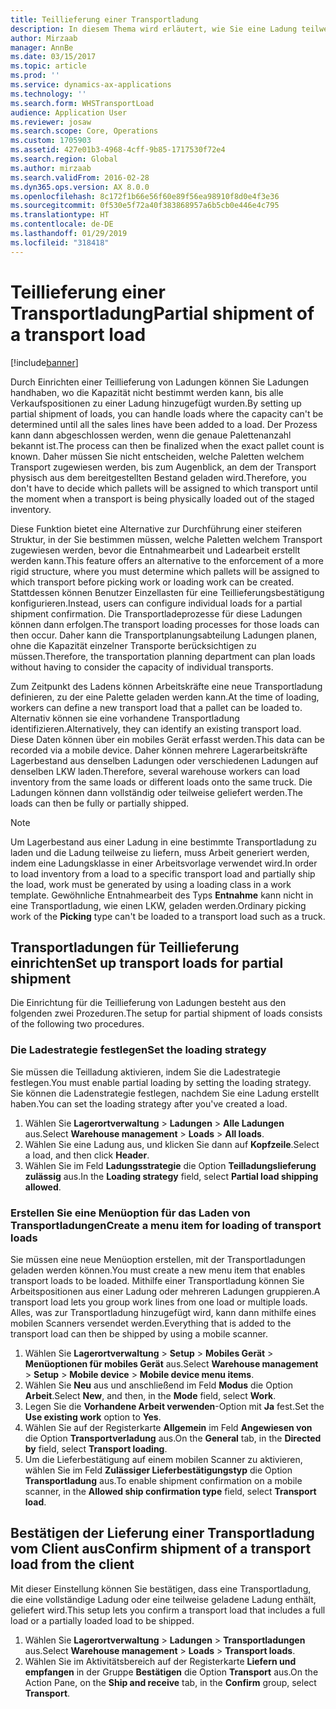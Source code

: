 ```yaml
---
title: Teillieferung einer Transportladung
description: In diesem Thema wird erläutert, wie Sie eine Ladung teilweise liefern können und die Planung der Kapazität für die Ladung verschieben können.
author: Mirzaab
manager: AnnBe
ms.date: 03/15/2017
ms.topic: article
ms.prod: ''
ms.service: dynamics-ax-applications
ms.technology: ''
ms.search.form: WHSTransportLoad
audience: Application User
ms.reviewer: josaw
ms.search.scope: Core, Operations
ms.custom: 1705903
ms.assetid: 427e01b3-4968-4cff-9b85-1717530f72e4
ms.search.region: Global
ms.author: mirzaab
ms.search.validFrom: 2016-02-28
ms.dyn365.ops.version: AX 8.0.0
ms.openlocfilehash: 8c172f1b66e56f60e89f56ea98910f8d0e4f3e36
ms.sourcegitcommit: 0f530e5f72a40f383868957a6b5cb0e446e4c795
ms.translationtype: HT
ms.contentlocale: de-DE
ms.lasthandoff: 01/29/2019
ms.locfileid: "318418"
---
```

# <a name="partial-shipment-of-a-transport-load"></a><span data-ttu-id="011a8-103">Teillieferung einer Transportladung</span><span class="sxs-lookup"><span data-stu-id="011a8-103">Partial shipment of a transport load</span></span>

[!include[banner](../includes/banner.md)]

<span data-ttu-id="011a8-104">Durch Einrichten einer Teillieferung von Ladungen können Sie Ladungen handhaben, wo die Kapazität nicht bestimmt werden kann, bis alle Verkaufspositionen zu einer Ladung hinzugefügt wurden.</span><span class="sxs-lookup"><span data-stu-id="011a8-104">By setting up partial shipment of loads, you can handle loads where the capacity can't be determined until all the sales lines have been added to a load.</span></span> <span data-ttu-id="011a8-105">Der Prozess kann dann abgeschlossen werden, wenn die genaue Palettenanzahl bekannt ist.</span><span class="sxs-lookup"><span data-stu-id="011a8-105">The process can then be finalized when the exact pallet count is known.</span></span> <span data-ttu-id="011a8-106">Daher müssen Sie nicht entscheiden, welche Paletten welchem Transport zugewiesen werden, bis zum Augenblick, an dem der Transport physisch aus dem bereitgestellten Bestand geladen wird.</span><span class="sxs-lookup"><span data-stu-id="011a8-106">Therefore, you don't have to decide which pallets will be assigned to which transport until the moment when a transport is being physically loaded out of the staged inventory.</span></span>

<span data-ttu-id="011a8-107">Diese Funktion bietet eine Alternative zur Durchführung einer steiferen Struktur, in der Sie bestimmen müssen, welche Paletten welchem Transport zugewiesen werden, bevor die Entnahmearbeit und Ladearbeit erstellt werden kann.</span><span class="sxs-lookup"><span data-stu-id="011a8-107">This feature offers an alternative to the enforcement of a more rigid structure, where you must determine which pallets will be assigned to which transport before picking work or loading work can be created.</span></span> <span data-ttu-id="011a8-108">Stattdessen können Benutzer Einzellasten für eine Teillieferungsbestätigung konfigurieren.</span><span class="sxs-lookup"><span data-stu-id="011a8-108">Instead, users can configure individual loads for a partial shipment confirmation.</span></span> <span data-ttu-id="011a8-109">Die Transportladeprozesse für diese Ladungen können dann erfolgen.</span><span class="sxs-lookup"><span data-stu-id="011a8-109">The transport loading processes for those loads can then occur.</span></span> <span data-ttu-id="011a8-110">Daher kann die Transportplanungsabteilung Ladungen planen, ohne die Kapazität einzelner Transporte berücksichtigen zu müssen.</span><span class="sxs-lookup"><span data-stu-id="011a8-110">Therefore, the transportation planning department can plan loads without having to consider the capacity of individual transports.</span></span>

<span data-ttu-id="011a8-111">Zum Zeitpunkt des Ladens können Arbeitskräfte eine neue Transportladung definieren, zu der eine Palette geladen werden kann.</span><span class="sxs-lookup"><span data-stu-id="011a8-111">At the time of loading, workers can define a new transport load that a pallet can be loaded to.</span></span> <span data-ttu-id="011a8-112">Alternativ können sie eine vorhandene Transportladung identifizieren.</span><span class="sxs-lookup"><span data-stu-id="011a8-112">Alternatively, they can identify an existing transport load.</span></span> <span data-ttu-id="011a8-113">Diese Daten können über ein mobiles Gerät erfasst werden.</span><span class="sxs-lookup"><span data-stu-id="011a8-113">This data can be recorded via a mobile device.</span></span> <span data-ttu-id="011a8-114">Daher können mehrere Lagerarbeitskräfte Lagerbestand aus denselben Ladungen oder verschiedenen Ladungen auf denselben LKW laden.</span><span class="sxs-lookup"><span data-stu-id="011a8-114">Therefore, several warehouse workers can load inventory from the same loads or different loads onto the same truck.</span></span> <span data-ttu-id="011a8-115">Die Ladungen können dann vollständig oder teilweise geliefert werden.</span><span class="sxs-lookup"><span data-stu-id="011a8-115">The loads can then be fully or partially shipped.</span></span>

> [!NOTE] 
> <span data-ttu-id="011a8-116">Um Lagerbestand aus einer Ladung in eine bestimmte Transportladung zu laden und die Ladung teilweise zu liefern, muss Arbeit generiert werden, indem eine Ladungsklasse in einer Arbeitsvorlage verwendet wird.</span><span class="sxs-lookup"><span data-stu-id="011a8-116">In order to load inventory from a load to a specific transport load and partially ship the load, work must be generated by using a loading class in a work template.</span></span> <span data-ttu-id="011a8-117">Gewöhnliche Entnahmearbeit des Typs **Entnahme** kann nicht in eine Transportladung, wie einen LKW, geladen werden.</span><span class="sxs-lookup"><span data-stu-id="011a8-117">Ordinary picking work of the **Picking** type can't be loaded to a transport load such as a truck.</span></span>

## <a name="set-up-transport-loads-for-partial-shipment"></a><span data-ttu-id="011a8-118">Transportladungen für Teillieferung einrichten</span><span class="sxs-lookup"><span data-stu-id="011a8-118">Set up transport loads for partial shipment</span></span>

<span data-ttu-id="011a8-119">Die Einrichtung für die Teillieferung von Ladungen besteht aus den folgenden zwei Prozeduren.</span><span class="sxs-lookup"><span data-stu-id="011a8-119">The setup for partial shipment of loads consists of the following two procedures.</span></span>

### <a name="set-the-loading-strategy"></a><span data-ttu-id="011a8-120">Die Ladestrategie festlegen</span><span class="sxs-lookup"><span data-stu-id="011a8-120">Set the loading strategy</span></span>

<span data-ttu-id="011a8-121">Sie müssen die Teilladung aktivieren, indem Sie die Ladestrategie festlegen.</span><span class="sxs-lookup"><span data-stu-id="011a8-121">You must enable partial loading by setting the loading strategy.</span></span> <span data-ttu-id="011a8-122">Sie können die Ladenstrategie festlegen, nachdem Sie eine Ladung erstellt haben.</span><span class="sxs-lookup"><span data-stu-id="011a8-122">You can set the loading strategy after you've created a load.</span></span>

1. <span data-ttu-id="011a8-123">Wählen Sie **Lagerortverwaltung** \> **Ladungen** \> **Alle Ladungen** aus.</span><span class="sxs-lookup"><span data-stu-id="011a8-123">Select **Warehouse management** \> **Loads** \> **All loads**.</span></span>
2. <span data-ttu-id="011a8-124">Wählen Sie eine Ladung aus, und klicken Sie dann auf **Kopfzeile**.</span><span class="sxs-lookup"><span data-stu-id="011a8-124">Select a load, and then click **Header**.</span></span>
3. <span data-ttu-id="011a8-125">Wählen Sie im Feld **Ladungsstrategie** die Option **Teilladungslieferung zulässig** aus.</span><span class="sxs-lookup"><span data-stu-id="011a8-125">In the **Loading strategy** field, select **Partial load shipping allowed**.</span></span>

### <a name="create-a-menu-item-for-loading-of-transport-loads"></a><span data-ttu-id="011a8-126">Erstellen Sie eine Menüoption für das Laden von Transportladungen</span><span class="sxs-lookup"><span data-stu-id="011a8-126">Create a menu item for loading of transport loads</span></span>

<span data-ttu-id="011a8-127">Sie müssen eine neue Menüoption erstellen, mit der Transportladungen geladen werden können.</span><span class="sxs-lookup"><span data-stu-id="011a8-127">You must create a new menu item that enables transport loads to be loaded.</span></span> <span data-ttu-id="011a8-128">Mithilfe einer Transportladung können Sie Arbeitspositionen aus einer Ladung oder mehreren Ladungen gruppieren.</span><span class="sxs-lookup"><span data-stu-id="011a8-128">A transport load lets you group work lines from one load or multiple loads.</span></span> <span data-ttu-id="011a8-129">Alles, was zur Transportladung hinzugefügt wird, kann dann mithilfe eines mobilen Scanners versendet werden.</span><span class="sxs-lookup"><span data-stu-id="011a8-129">Everything that is added to the transport load can then be shipped by using a mobile scanner.</span></span>

1. <span data-ttu-id="011a8-130">Wählen Sie **Lagerortverwaltung** \> **Setup** \> **Mobiles Gerät** \> **Menüoptionen für mobiles Gerät** aus.</span><span class="sxs-lookup"><span data-stu-id="011a8-130">Select **Warehouse management** \> **Setup** \> **Mobile device** \> **Mobile device menu items**.</span></span>
2. <span data-ttu-id="011a8-131">Wählen Sie **Neu** aus und anschließend im Feld **Modus** die Option **Arbeit**.</span><span class="sxs-lookup"><span data-stu-id="011a8-131">Select **New**, and then, in the **Mode** field, select **Work**.</span></span>
3. <span data-ttu-id="011a8-132">Legen Sie die **Vorhandene Arbeit verwenden**-Option mit **Ja** fest.</span><span class="sxs-lookup"><span data-stu-id="011a8-132">Set the **Use existing work** option to **Yes**.</span></span>
4. <span data-ttu-id="011a8-133">Wählen Sie auf der Registerkarte **Allgemein** im Feld **Angewiesen von** die Option **Transportverladung** aus.</span><span class="sxs-lookup"><span data-stu-id="011a8-133">On the **General** tab, in the **Directed by** field, select **Transport loading**.</span></span>
5. <span data-ttu-id="011a8-134">Um die Lieferbestätigung auf einem mobilen Scanner zu aktivieren, wählen Sie im Feld **Zulässiger Lieferbestätigungstyp** die Option **Transportladung** aus.</span><span class="sxs-lookup"><span data-stu-id="011a8-134">To enable shipment confirmation on a mobile scanner, in the **Allowed ship confirmation type** field, select **Transport load**.</span></span>

## <a name="confirm-shipment-of-a-transport-load-from-the-client"></a><span data-ttu-id="011a8-135">Bestätigen der Lieferung einer Transportladung vom Client aus</span><span class="sxs-lookup"><span data-stu-id="011a8-135">Confirm shipment of a transport load from the client</span></span>

<span data-ttu-id="011a8-136">Mit dieser Einstellung können Sie bestätigen, dass eine Transportladung, die eine vollständige Ladung oder eine teilweise geladene Ladung enthält, geliefert wird.</span><span class="sxs-lookup"><span data-stu-id="011a8-136">This setup lets you confirm a transport load that includes a full load or a partially loaded load to be shipped.</span></span>

1. <span data-ttu-id="011a8-137">Wählen Sie **Lagerortverwaltung** \> **Ladungen** \> **Transportladungen** aus.</span><span class="sxs-lookup"><span data-stu-id="011a8-137">Select **Warehouse management** \> **Loads** \> **Transport loads**.</span></span>
2. <span data-ttu-id="011a8-138">Wählen Sie im Aktivitätsbereich auf der Registerkarte **Liefern und empfangen** in der Gruppe **Bestätigen** die Option **Transport** aus.</span><span class="sxs-lookup"><span data-stu-id="011a8-138">On the Action Pane, on the **Ship and receive** tab, in the **Confirm** group, select **Transport**.</span></span>
